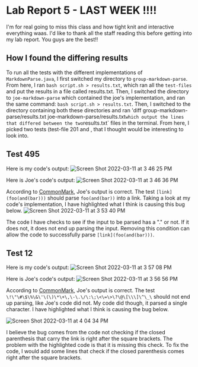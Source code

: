 # Lab Report 5 - LAST WEEK !!!!
I'm for real going to miss this class and how tight knit and interactive everything waas. I'd like to thank all the staff reading this before getting into my lab report. You guys are the best!!

## How I found the differing results
To run all the tests with the different implementations of `MarkdownParse.java`, I first switched my directory to `group-markdown-parse`. From here, I ran `bash script.sh > results.txt`, which ran all the `test-files` and put the results in a file called results.txt. Then, I switched the directory to `joe-markdown-parse` which contained the joe's implementation, and ran the same command: `bash script.sh > results.txt`. Then, I switched to the directory containing both these directories and ran 'diff group-markdown-parse/results.txt joe-markdown-parse/results.txt` which output the lines that differed between the two `results.txt` files in the terminal. From here, I picked two tests (test-file 201 and , that I thought would be interesting to look into.
## Test 495
Here is my code's output:
![Screen Shot 2022-03-11 at 3 46 25 PM](https://user-images.githubusercontent.com/97696757/157991602-6ed3eb2a-d235-49f7-9861-a760d8f8b195.png)

Here is Joe's code's output:
![Screen Shot 2022-03-11 at 3 46 36 PM](https://user-images.githubusercontent.com/97696757/157991578-8107b311-6101-4518-98bb-50fa7670c6c8.png)

According to [CommonMark](https://spec.commonmark.org/dingus/), Joe's output is correct. The test `[link](foo(and(bar)))` should parse `foo(and(bar))` into a link. 
Taking a look at my code's implementation, I have highlighted what I think is causing this bug below. 
![Screen Shot 2022-03-11 at 3 53 40 PM](https://user-images.githubusercontent.com/97696757/157993163-a708e55e-b210-4411-9bad-5e9d42da8bcb.png)

The code I have checks to see if the input to be parsed has a "." or not. If it does not, it does not end up parsing the input. Removing this condition can allow the code to successfully parse `[link](foo(and(bar)))`.

## Test 12
Here is my code's output:
![Screen Shot 2022-03-11 at 3 57 08 PM](https://user-images.githubusercontent.com/97696757/157993550-929d6bc5-fe6c-4cf7-b26b-8afe1f18699e.png)

Here is Joe's code's output:
![Screen Shot 2022-03-11 at 3 56 56 PM](https://user-images.githubusercontent.com/97696757/157993557-c2e7c72e-ba63-4d29-8147-7fd21a9ea24a.png)

According to [CommonMark](https://spec.commonmark.org/dingus/), Joe's output is correct. The test `\!\"\#\$\%\&\'\(\)\*\+\,\-\.\/\:\;\<\=\>\?\@\[\\\]\^\_\` should not end up parsing, like Joe's code did not. My code did though, it parsed a single character. I have highlighted what I think is causing the bug below.

![Screen Shot 2022-03-11 at 4 04 34 PM](https://user-images.githubusercontent.com/97696757/157993988-1bbc11eb-7923-49db-a220-0a261059c1e3.png)

I believe the bug comes from the code not checking if the closed parenthesis that carry the link is right after the square brackets. The problem with the highlighted code is that it is missing this check. To fix the code, I would add some lines that check if the closed parenthesis comes right after the square brackets. 
